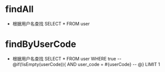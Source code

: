 findAll
===
* 根据用户名查找
  SELECT * FROM user

findByUserCode
===
* 根据用户名查找
  SELECT * FROM user WHERE true
  -- @if(!isEmpty(userCode)){
  AND user_code = #{userCode}
  -- @}
  LIMIT 1